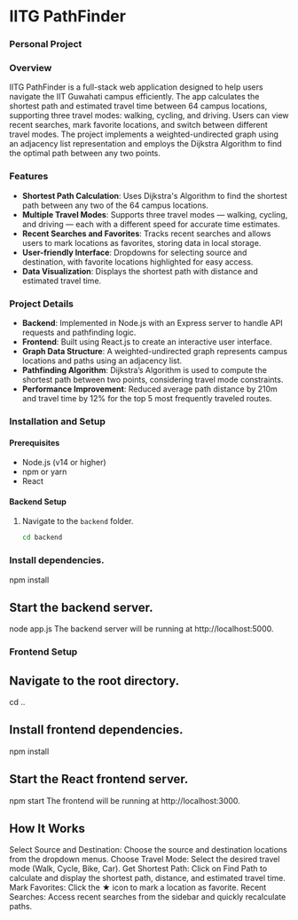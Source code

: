 # IITG PathFinder

### Personal Project 

### Overview
IITG PathFinder is a full-stack web application designed to help users navigate the IIT Guwahati campus efficiently. The app calculates the shortest path and estimated travel time between 64 campus locations, supporting three travel modes: walking, cycling, and driving. Users can view recent searches, mark favorite locations, and switch between different travel modes. The project implements a weighted-undirected graph using an adjacency list representation and employs the Dijkstra Algorithm to find the optimal path between any two points.

### Features
- **Shortest Path Calculation**: Uses Dijkstra's Algorithm to find the shortest path between any two of the 64 campus locations.
- **Multiple Travel Modes**: Supports three travel modes — walking, cycling, and driving — each with a different speed for accurate time estimates.
- **Recent Searches and Favorites**: Tracks recent searches and allows users to mark locations as favorites, storing data in local storage.
- **User-friendly Interface**: Dropdowns for selecting source and destination, with favorite locations highlighted for easy access.
- **Data Visualization**: Displays the shortest path with distance and estimated travel time.

### Project Details
- **Backend**: Implemented in Node.js with an Express server to handle API requests and pathfinding logic.
- **Frontend**: Built using React.js to create an interactive user interface.
- **Graph Data Structure**: A weighted-undirected graph represents campus locations and paths using an adjacency list.
- **Pathfinding Algorithm**: Dijkstra’s Algorithm is used to compute the shortest path between two points, considering travel mode constraints.
- **Performance Improvement**: Reduced average path distance by 210m and travel time by 12% for the top 5 most frequently traveled routes.

### Installation and Setup
#### Prerequisites
- Node.js (v14 or higher)
- npm or yarn
- React

#### Backend Setup
1. Navigate to the `backend` folder.
   ```bash
   cd backend
   
### Install dependencies.
   npm install

## Start the backend server.
node app.js
The backend server will be running at http://localhost:5000.

### Frontend Setup

## Navigate to the root directory.
cd ..

## Install frontend dependencies.
npm install

## Start the React frontend server.
npm start
The frontend will be running at http://localhost:3000.

## How It Works
Select Source and Destination: Choose the source and destination locations from the dropdown menus.
Choose Travel Mode: Select the desired travel mode (Walk, Cycle, Bike, Car).
Get Shortest Path: Click on Find Path to calculate and display the shortest path, distance, and estimated travel time.
Mark Favorites: Click the ★ icon to mark a location as favorite.
Recent Searches: Access recent searches from the sidebar and quickly recalculate paths.
